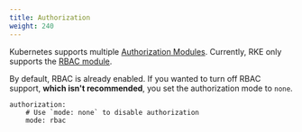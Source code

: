 ```yaml
---
title: Authorization
weight: 240
---
```


Kubernetes supports multiple [Authorization Modules](https://kubernetes.io/docs/reference/access-authn-authz/authorization/#authorization-modules). Currently, RKE only supports the [RBAC module](https://kubernetes.io/docs/reference/access-authn-authz/rbac/).

By default, RBAC is already enabled. If you wanted to turn off RBAC support, **which isn't recommended**, you set the authorization mode to `none`.

```
authorization:
    # Use `mode: none` to disable authorization
    mode: rbac
```
